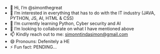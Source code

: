 - 👋 Hi, I’m @simonthegreat
- 👀 I’m interested in everything that has to do with the IT industry (JAVA, PYTHON, JS, AI, HTML & CSS)
- 🌱 I’m currently learning Python, Cyber security and AI
- 💞️ I’m looking to collaborate on what I have mentioned above
- 📫 Kindly reach out to me: simonntindasimon@gmail.com
- 😄 Pronouns: Defenitely a HE
- ⚡ Fun fact: PENDING...

<!---
simonthegreat/simonthegreat is a ✨ special ✨ repository because its `README.md` (this file) appears on your GitHub profile.
You can click the Preview link to take a look at your changes.
--->
